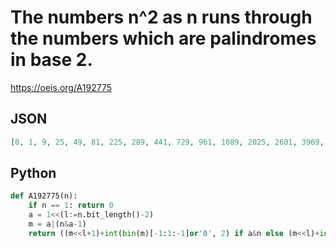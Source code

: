 # The numbers n^2 as n runs through the numbers which are palindromes in base 2\.
https://oeis.org/A192775
## JSON
```JSON
[0, 1, 9, 25, 49, 81, 225, 289, 441, 729, 961, 1089, 2025, 2601, 3969, 4225, 5329, 7225, 8649, 9801, 11449, 14161, 16129, 16641, 23409, 27225, 35721, 38025, 47961, 53361, 65025, 66049, 74529, 88209, 97969, 105625, 116281, 133225, 145161, 149769, 162409, 182329, 196249, 207025, 221841, 245025, 261121, 263169, 314721, 342225, 400689, 416025, 480249, 514089, 585225]
```
## Python
```Python
def A192775(n):
    if n == 1: return 0
    a = 1<<(l:=n.bit_length()-2)
    m = a|(n&a-1)
    return ((m<<l+1)+int(bin(m)[-1:1:-1]or'0', 2) if a&n else (m<<l)+int(bin(m)[-2:1:-1]or'0', 2))**2 # _Chai Wah Wu_, Jul 23 2024
```
